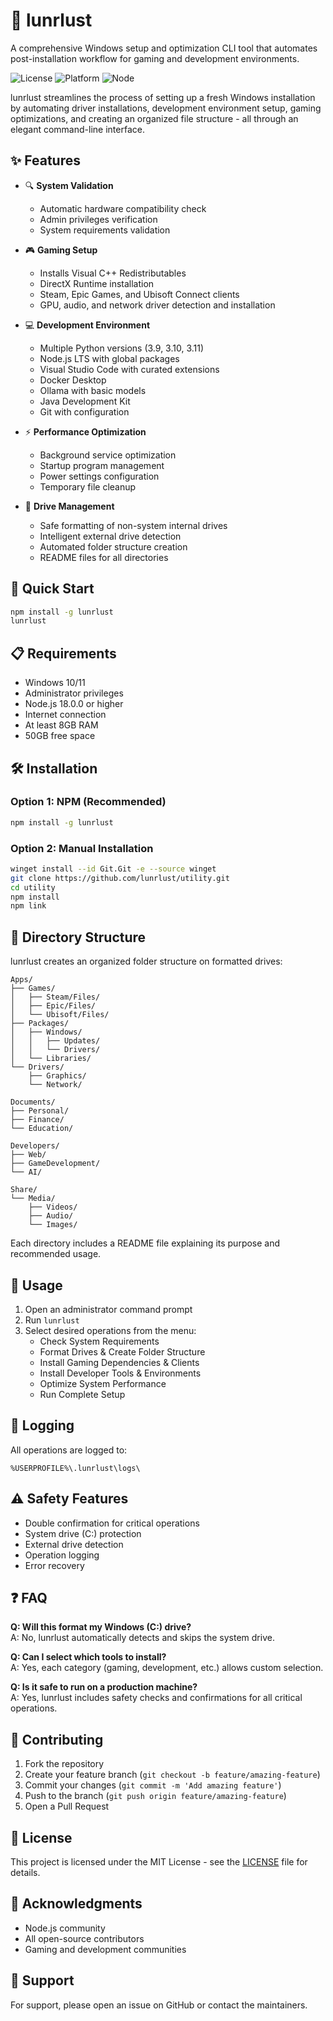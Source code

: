 # 🌟 lunrlust

A comprehensive Windows setup and optimization CLI tool that automates post-installation workflow for gaming and development environments.

![License](https://img.shields.io/badge/license-MIT-blue.svg)
![Platform](https://img.shields.io/badge/platform-Windows-brightgreen.svg)
![Node](https://img.shields.io/badge/node-%3E%3D18.0.0-brightgreen.svg)

lunrlust streamlines the process of setting up a fresh Windows installation by automating driver installations, development environment setup, gaming optimizations, and creating an organized file structure - all through an elegant command-line interface.

## ✨ Features

- 🔍 **System Validation**
  - Automatic hardware compatibility check
  - Admin privileges verification
  - System requirements validation

- 🎮 **Gaming Setup**
  - Installs Visual C++ Redistributables
  - DirectX Runtime installation
  - Steam, Epic Games, and Ubisoft Connect clients
  - GPU, audio, and network driver detection and installation

- 💻 **Development Environment**
  - Multiple Python versions (3.9, 3.10, 3.11)
  - Node.js LTS with global packages
  - Visual Studio Code with curated extensions
  - Docker Desktop
  - Ollama with basic models
  - Java Development Kit
  - Git with configuration

- ⚡ **Performance Optimization**
  - Background service optimization
  - Startup program management
  - Power settings configuration
  - Temporary file cleanup

- 💾 **Drive Management**
  - Safe formatting of non-system internal drives
  - Intelligent external drive detection
  - Automated folder structure creation
  - README files for all directories

## 🚀 Quick Start

```bash
npm install -g lunrlust
lunrlust
```

## 📋 Requirements

- Windows 10/11
- Administrator privileges
- Node.js 18.0.0 or higher
- Internet connection
- At least 8GB RAM
- 50GB free space

## 🛠️ Installation

### Option 1: NPM (Recommended)
```bash
npm install -g lunrlust
```

### Option 2: Manual Installation
```bash
winget install --id Git.Git -e --source winget
git clone https://github.com/lunrlust/utility.git
cd utility
npm install
npm link
```

## 📂 Directory Structure

lunrlust creates an organized folder structure on formatted drives:

```
Apps/
├── Games/
│   ├── Steam/Files/
│   ├── Epic/Files/
│   └── Ubisoft/Files/
├── Packages/
│   ├── Windows/
│   │   ├── Updates/
│   │   └── Drivers/
│   └── Libraries/
└── Drivers/
    ├── Graphics/
    └── Network/

Documents/
├── Personal/
├── Finance/
└── Education/

Developers/
├── Web/
├── GameDevelopment/
└── AI/

Share/
└── Media/
    ├── Videos/
    ├── Audio/
    └── Images/
```

Each directory includes a README file explaining its purpose and recommended usage.

## 🎯 Usage

1. Open an administrator command prompt
2. Run `lunrlust`
3. Select desired operations from the menu:
   - Check System Requirements
   - Format Drives & Create Folder Structure
   - Install Gaming Dependencies & Clients
   - Install Developer Tools & Environments
   - Optimize System Performance
   - Run Complete Setup

## 📝 Logging

All operations are logged to:
```
%USERPROFILE%\.lunrlust\logs\
```

## ⚠️ Safety Features

- Double confirmation for critical operations
- System drive (C:) protection
- External drive detection
- Operation logging
- Error recovery

## ❓ FAQ

**Q: Will this format my Windows (C:) drive?**  
A: No, lunrlust automatically detects and skips the system drive.

**Q: Can I select which tools to install?**  
A: Yes, each category (gaming, development, etc.) allows custom selection.

**Q: Is it safe to run on a production machine?**  
A: Yes, lunrlust includes safety checks and confirmations for all critical operations.

## 🤝 Contributing

1. Fork the repository
2. Create your feature branch (`git checkout -b feature/amazing-feature`)
3. Commit your changes (`git commit -m 'Add amazing feature'`)
4. Push to the branch (`git push origin feature/amazing-feature`)
5. Open a Pull Request

## 📜 License

This project is licensed under the MIT License - see the [LICENSE](LICENSE) file for details.

## 🙏 Acknowledgments

- Node.js community
- All open-source contributors
- Gaming and development communities

## 📮 Support

For support, please open an issue on GitHub or contact the maintainers.
